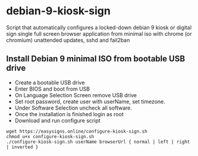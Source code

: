 # debian-9-kiosk-sign
Script that automatically configures a locked-down debian 9 kiosk or digital sign single full screen browser application from minimal iso with chrome (or chromium) unattended updates, sshd and fail2ban 

## Install Debian 9 minimal ISO from bootable USB drive
* Create a bootable USB drive 
* Enter BIOS and boot from USB
* On Language Selection Screen remove USB drive 
* Set root password, create user with userName, set timezone.
* Under Software Selection uncheck all software.
* Once the installation is finished login as root
* Download and run configure script

```
wget https://easysigns.online/configure-kiosk-sign.sh
chmod u+x configure-kiosk-sign.sh
./configure-kiosk-sign.sh userName browserUrl { normal | left | right | inverted }
```
